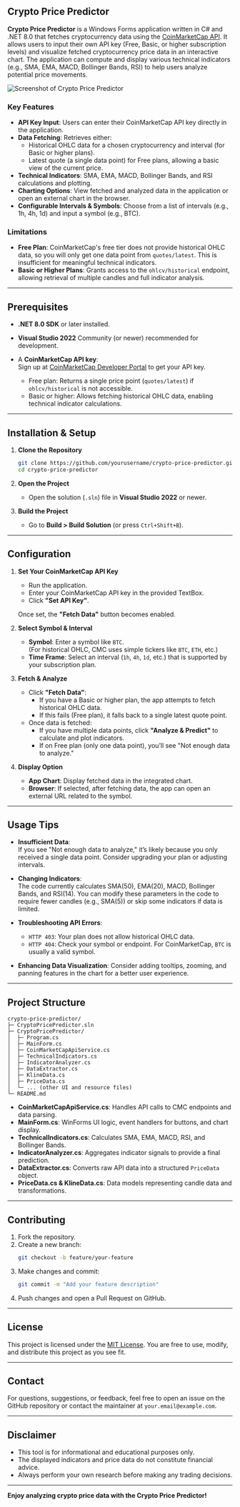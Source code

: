 ## Crypto Price Predictor

**Crypto Price Predictor** is a Windows Forms application written in C# and .NET 8.0 that fetches cryptocurrency data using the [CoinMarketCap API](https://coinmarketcap.com/api/documentation/v1/). It allows users to input their own API key (Free, Basic, or higher subscription levels) and visualize fetched cryptocurrency price data in an interactive chart. The application can compute and display various technical indicators (e.g., SMA, EMA, MACD, Bollinger Bands, RSI) to help users analyze potential price movements.

![Screenshot of Crypto Price Predictor](./screenshot.png)

### Key Features
- **API Key Input**: Users can enter their CoinMarketCap API key directly in the application.
- **Data Fetching**: Retrieves either:
  - Historical OHLC data for a chosen cryptocurrency and interval (for Basic or higher plans).
  - Latest quote (a single data point) for Free plans, allowing a basic view of the current price.
- **Technical Indicators**: SMA, EMA, MACD, Bollinger Bands, and RSI calculations and plotting.
- **Charting Options**: View fetched and analyzed data in the application or open an external chart in the browser.
- **Configurable Intervals & Symbols**: Choose from a list of intervals (e.g., 1h, 4h, 1d) and input a symbol (e.g., BTC).

### Limitations
- **Free Plan**: CoinMarketCap's free tier does not provide historical OHLC data, so you will only get one data point from `quotes/latest`. This is insufficient for meaningful technical indicators.
- **Basic or Higher Plans**: Grants access to the `ohlcv/historical` endpoint, allowing retrieval of multiple candles and full indicator analysis.

---

## Prerequisites

- **.NET 8.0 SDK** or later installed.
- **Visual Studio 2022** Community (or newer) recommended for development.
- A **CoinMarketCap API key**:  
  Sign up at [CoinMarketCap Developer Portal](https://coinmarketcap.com/api/) to get your API key.
  
  - Free plan: Returns a single price point (`quotes/latest`) if `ohlcv/historical` is not accessible.
  - Basic or higher: Allows fetching historical OHLC data, enabling technical indicator calculations.

---

## Installation & Setup

1. **Clone the Repository**
   ```bash
   git clone https://github.com/yourusername/crypto-price-predictor.git
   cd crypto-price-predictor
   ```

2. **Open the Project**
   - Open the solution (`.sln`) file in **Visual Studio 2022** or newer.

3. **Build the Project**
   - Go to **Build > Build Solution** (or press `Ctrl+Shift+B`).

---

## Configuration

1. **Set Your CoinMarketCap API Key**
   - Run the application.
   - Enter your CoinMarketCap API key in the provided TextBox.
   - Click **"Set API Key"**.  
   
   Once set, the **"Fetch Data"** button becomes enabled.

2. **Select Symbol & Interval**
   - **Symbol**: Enter a symbol like `BTC`.  
     (For historical OHLC, CMC uses simple tickers like `BTC`, `ETH`, etc.)
   - **Time Frame**: Select an interval (`1h`, `4h`, `1d`, etc.) that is supported by your subscription plan.

3. **Fetch & Analyze**
   - Click **"Fetch Data"**:
     - If you have a Basic or higher plan, the app attempts to fetch historical OHLC data.
     - If this fails (Free plan), it falls back to a single latest quote point.
   - Once data is fetched:
     - If you have multiple data points, click **"Analyze & Predict"** to calculate and plot indicators.
     - If on Free plan (only one data point), you’ll see "Not enough data to analyze."

4. **Display Option**
   - **App Chart**: Display fetched data in the integrated chart.
   - **Browser**: If selected, after fetching data, the app can open an external URL related to the symbol.

---

## Usage Tips

- **Insufficient Data**:  
  If you see "Not enough data to analyze," it’s likely because you only received a single data point. Consider upgrading your plan or adjusting intervals.
  
- **Changing Indicators**:  
  The code currently calculates SMA(50), EMA(20), MACD, Bollinger Bands, and RSI(14). You can modify these parameters in the code to require fewer candles (e.g., SMA(5)) or skip some indicators if data is limited.

- **Troubleshooting API Errors**:
  - `HTTP 403`: Your plan does not allow historical OHLC data.
  - `HTTP 404`: Check your symbol or endpoint. For CoinMarketCap, `BTC` is usually a valid symbol.

- **Enhancing Data Visualization**:
  Consider adding tooltips, zooming, and panning features in the chart for a better user experience.

---

## Project Structure

```
crypto-price-predictor/
├─ CryptoPricePredictor.sln
├─ CryptoPricePredictor/
│  ├─ Program.cs
│  ├─ MainForm.cs
│  ├─ CoinMarketCapApiService.cs
│  ├─ TechnicalIndicators.cs
│  ├─ IndicatorAnalyzer.cs
│  ├─ DataExtractor.cs
│  ├─ KlineData.cs
│  ├─ PriceData.cs
│  └─ ... (other UI and resource files)
└─ README.md
```

- **CoinMarketCapApiService.cs**: Handles API calls to CMC endpoints and data parsing.
- **MainForm.cs**: WinForms UI logic, event handlers for buttons, and chart display.
- **TechnicalIndicators.cs**: Calculates SMA, EMA, MACD, RSI, and Bollinger Bands.
- **IndicatorAnalyzer.cs**: Aggregates indicator signals to provide a final prediction.
- **DataExtractor.cs**: Converts raw API data into a structured `PriceData` object.
- **PriceData.cs & KlineData.cs**: Data models representing candle data and transformations.

---

## Contributing

1. Fork the repository.
2. Create a new branch:
   ```bash
   git checkout -b feature/your-feature
   ```
3. Make changes and commit:
   ```bash
   git commit -m "Add your feature description"
   ```
4. Push changes and open a Pull Request on GitHub.

---

## License

This project is licensed under the [MIT License](LICENSE). You are free to use, modify, and distribute this project as you see fit.

---

## Contact

For questions, suggestions, or feedback, feel free to open an issue on the GitHub repository or contact the maintainer at `your.email@example.com`.

---

## Disclaimer

- This tool is for informational and educational purposes only.  
- The displayed indicators and price data do not constitute financial advice.  
- Always perform your own research before making any trading decisions.

---

**Enjoy analyzing crypto price data with the Crypto Price Predictor!**

